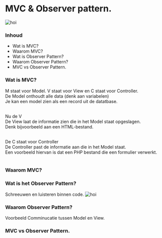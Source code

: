 # MVC & Observer pattern.
![hoi](https://upload.wikimedia.org/wikipedia/commons/thumb/a/a0/MVC-Process.svg/1200px-MVC-Process.svg.png)
### Inhoud
* Wat is MVC?
* Waarom MVC?
* Wat is Observer Pattern?
* Waarom Observer Pattern?
* MVC vs Observer Pattern.



### Wat is MVC?
M staat voor Model. V staat voor View en C staat voor Controller. <br>
De Model onthoudt alle data (denk aan variabelen) <br>
Je kan een model zien als een record uit de datatbase. <br><br>

Nu de V <br>
De View laat de informatie zien die in het Model staat opgeslagen.<br>
Denk bijvoorbeeld aan een HTML-bestand.<br><br>

De C staat voor Controller <br>
De Controller past de informatie aan die in het Model staat.<br>
Een voorbeeld hiervan is dat een PHP bestand die een formulier verwerkt.<br><br>

### Waarom MVC?

### Wat is het Observer Pattern?

Schreeuwen en luisteren binnen code.
![hoi](https://prismic-io.s3.amazonaws.com/zalando-jobsite/894dc02537d075480c53b7946c158c3ff69a286d_observer-pattern.png)

### Waarom Observer Pattern?

Voorbeeld Comminucatie tussen Model en View.<br>

### MVC vs Observer Pattern.

